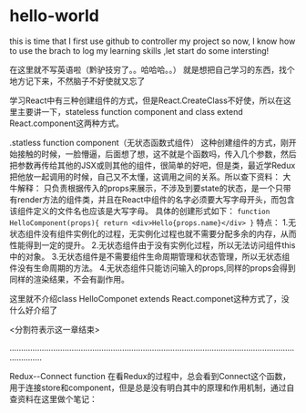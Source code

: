 # hello-world
this is time that I first use github to controller my project
so now, I know how to use the brach to log my learning skills ,let start do some intersting!


在这里就不写英语啦（黔驴技穷了。。哈哈哈。。）
就是想把自己学习的东西，找个地方记下来，不然脑子不好使就又忘了

学习React中有三种创建组件的方式，但是React.CreateClass不好使，所以在这里主要讲一下，stateless function component and class extend React.component这两种方式。

.statless function component（无状态函数式组件）
  这种创建组件的方式，刚开始接触的时候，一脸懵逼，后面想了想，这不就是个函数吗，传入几个参数，然后把参数再传给其他的JSX或则其他的组件，很简单的好吧，但是类，最近学Redux把他放一起调用的时候，自己又不太懂，这调用之间的关系。所以查下资料：
   大牛解释：
    只负责根据传入的props来展示，不涉及到要state的状态，是一个只带有render方法的组件类，并且在React中组件的名字必须要大写字母开头，而包含该组件定义的文件名也应该是大写字母。
    具体的创建形式如下：
    ```
      function HelloComponent(props){
        return <div>Hello{props.name}</div>
      }
     ```
    特点：
      1.无状态组件没有组件实例化的过程，无实例化过程也就不需要分配多余的内存，从而性能得到一定的提升。
      2.无状态组件由于没有实例化过程，所以无法访问组件this中的对象。
      3.无状态组件是不需要组件生命周期管理和状态管理，所以无状态组件没有生命周期的方法。
      4.无状态组件只能访问输入的props,同样的props会得到同样的渲染结果，不会有副作用。

这里就不介绍class HelloComponet extends React.componet这种方式了，没什么好介绍了

<分割符表示这一章结束>

..........................................................................................................................................
  
Redux--Connect function 
  在看Redux的过程中，总会看到Connect这个函数，用于连接store和component，但是总是没有明白其中的原理和作用机制，通过自查资料在这里做个笔记：
    

